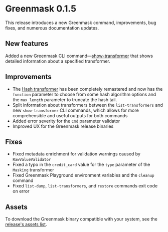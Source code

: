 # Greenmask 0.1.5

This release introduces a new Greenmask command, improvements, bug fixes, and numerous documentation updates.

## New features

Added a new Greenmask CLI command—[show-transformer](../commands/show-transformer.md) that shows detailed information about a specified transformer.

## Improvements

- The [Hash transformer](../built_in_transformers/standard_transformers/hash.md) has been completely remastered and now has the `function` parameter to choose from some hash algorithm options and the `max_length` parameter to truncate the hash tail.
- Split information about transformers between the `list-transformers` and new `show-transformer` CLI commands, which allows for more comprehensible and useful outputs for both commands
- Added error severity for the `Cmd` parameter validator
- Improved UX for the Greenmask release binaries

## Fixes

- Fixed metadata enrichment for validation warnings caused by `RawValueValidator`
- Fixed a typo in the `credit_card` value for the `type` parameter of the `Masking` transformer
- Fixed Greenmask Playground environment variables and the `cleanup` command
- Fixed `list-dump`, `list-transformers`, and `restore` commands exit code on error

## Assets

To download the Greenmask binary compatible with your system, see the [release's assets list](https://github.com/GreenmaskIO/greenmask/releases/tag/v0.1.5).
